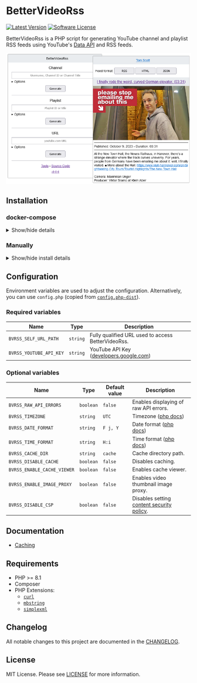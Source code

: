 # BetterVideoRss

[![Latest Version](https://img.shields.io/github/release/VerifiedJoseph/better-video-rss.svg?style=flat-square)](https://github.com/VerifiedJoseph/BetterVideoRss/releases/latest)
[![Software License](https://img.shields.io/badge/license-MIT-brightgreen.svg?style=flat-square)](LICENSE.md)

BetterVideoRss is a PHP script for generating YouTube channel and playlist RSS feeds using YouTube's [Data API](https://developers.google.com/youtube/v3/) and RSS feeds.

![screenshot](screenshots/readme.png)

## Installation

### docker-compose

<details>
<summary>Show/hide details</summary>

```yaml
version: '3'

services:
  app:
    image: ghcr.io/verifiedjoseph/better-video-rss:1.1.0
    container_name: BetterVideoRss
    environment:
      BVRSS_YOUTUBE_API_KEY: ''
      BVRSS_SELF_URL_PATH: 'https://example.com/'
      BVRSS_TIMEZONE: 'Europe/London'
    ports:
      - '127.0.0.1:8080:8080'
    volumes:
      - cache:/app/cache
    cap_drop:
      - ALL
    security_opt:
      - no-new-privileges:true

volumes:
  cache:
```

</details>

### Manually

<details>
<summary>Show/hide install details</summary>

1) Download the [latest release](https://github.com/VerifiedJoseph/BetterVideoRss/releases/latest) to your web server and extract the zip archive.

2) Configure the application using `config.php` copied from [`config.php-dist`](config.example.php).
	
	```
	cp config.php-dist config.php
	```

**Notes**

The cache and vendor folders do not need to be reachable in the browser and access should blocked.

</details>


## Configuration

Environment variables are used to adjust the configuration. Alternatively, you can use `config.php` (copied from [`config.php-dist`](config.php-dist)).

### Required variables

| Name                    | Type     | Description                                                                                                 |
| ----------------------- | -------- | ----------------------------------------------------------------------------------------------------------- |
| `BVRSS_SELF_URL_PATH`   | `string` | Fully qualified URL used to access BetterVideoRss.                                                          |
| `BVRSS_YOUTUBE_API_KEY` | `string` | YouTube API Key ([developers.google.com](https://developers.google.com/youtube/registering_an_application)) |

### Optional variables

| Name                        | Type      | Default value | Description                                                                                        |
| --------------------------- | --------- | ------------- | -------------------------------------------------------------------------------------------------- |
| `BVRSS_RAW_API_ERRORS`      | `boolean` | `false`       | Enables displaying of raw API errors.                                                              |
| `BVRSS_TIMEZONE`            | `string`  | `UTC`         | Timezone ([php docs](https://www.php.net/manual/en/timezones.php))                                 |
| `BVRSS_DATE_FORMAT`         | `string`  | `F j, Y`      | Date format ([php docs](https://www.php.net/manual/en/function.date.php))                          |
| `BVRSS_TIME_FORMAT`         | `string`  | `H:i`         | Time format ([php docs](https://www.php.net/manual/en/function.date.php))                          |
| `BVRSS_CACHE_DIR`           | `string`  | `cache`       | Cache directory path.                                                                              |
| `BVRSS_DISABLE_CACHE`       | `boolean` | `false`       | Disables caching.                                                                                  |
| `BVRSS_ENABLE_CACHE_VIEWER` | `boolean` | `false`       | Enables cache viewer.                                                                              |
| `BVRSS_ENABLE_IMAGE_PROXY`  | `boolean` | `false`       | Enables video thumbnail image proxy.                                                               |
| `BVRSS_DISABLE_CSP`         | `boolean` | `false`       | Disables setting [content security policy](https://developer.mozilla.org/en-US/docs/Web/HTTP/CSP). |

## Documentation

- [Caching](docs/caching.md)

## Requirements

- PHP >= 8.1
- Composer
- PHP Extensions:
  - [`curl`](https://secure.php.net/manual/en/book.curl.php)
  - [`mbstring`](https://secure.php.net/manual/en/book.mbstring.php)
  - [`simplexml`](https://secure.php.net/manual/en/book.simplexml.php)

## Changelog

All notable changes to this project are documented in the [CHANGELOG](CHANGELOG.md).

## License

MIT License. Please see [LICENSE](LICENSE) for more information.
